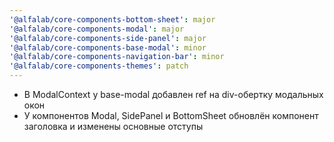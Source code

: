 ```yaml
---
'@alfalab/core-components-bottom-sheet': major
'@alfalab/core-components-modal': major
'@alfalab/core-components-side-panel': major
'@alfalab/core-components-base-modal': minor
'@alfalab/core-components-navigation-bar': minor
'@alfalab/core-components-themes': patch
---
```


- В ModalContext у base-modal добавлен ref на div-обертку модальных окон
- У компонентов Modal, SidePanel и BottomSheet обновлён компонент заголовка и изменены основные отступы
